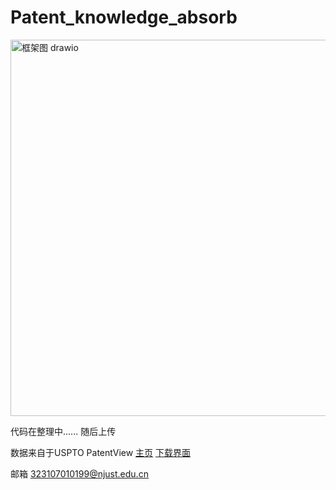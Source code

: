 # Patent_knowledge_absorb
<img width="1197" height="602" alt="框架图 drawio" src="https://github.com/user-attachments/assets/a5a65706-535a-4ac9-98c5-3480144fda15" />

代码在整理中......
随后上传

数据来自于USPTO PatentView [主页](https://patentsview.org/home) [下载界面](https://patentsview.org/download/data-download-tables)

邮箱 323107010199@njust.edu.cn
